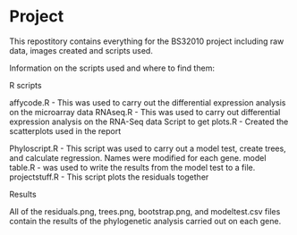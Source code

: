 Project
=======


This repostitory contains everything for the BS32010 project including raw data, images created and scripts used.

Information on the scripts used and where to find them:

R scripts

affycode.R - This was used to carry out the differential expression analysis on the microarray data
RNAseq.R - This was used to carry out differential expression analysis on the RNA-Seq data
Script to get plots.R - Created the scatterplots used in the report

Phyloscript.R - This script was used to carry out a model test, create trees, and calculate regression. Names were                        modified for each gene.
model table.R - was used to write the results from the model test to a file.
projectstuff.R - This script plots the residuals together


Results

All of the residuals.png, trees.png, bootstrap.png, and modeltest.csv files contain the results of the phylogenetic analysis carried out on each gene.


